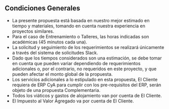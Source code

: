 ## Condiciones Generales
-  La presente propuesta está basada en nuestro mejor estimado en tiempo y materiales, tomando en cuenta nuestra experiencia en proyectos similares.
-  Para el caso de Entrenamiento o Talleres, las horas indicadas son académicas (45 minutos cada una).
-  La solicitud y seguimiento de los requerimientos se realizará únicamente a través del sistema de solicitudes Slack. 
-  Dado que los tiempos considerados son una estimación, se debe tomar en cuenta que pueden variar dependiendo de requerimientos adicionales o, por el contrario, no requeridos en este proyecto, y que pueden afectar el monto global de la propuesta.
-  Los servicios adicionales a lo estipulado en esta propuesta, El Cliente requiera de ERP CyA para cumplir con los pre-requisitos del ERP, serán objeto de una propuesta Complementaria.
-  Todos los viáticos y gastos de alojamiento van por cuenta de El Cliente.
-  El Impuesto al Valor Agregado va por cuenta de El Cliente.
